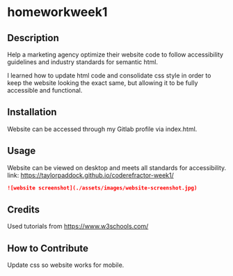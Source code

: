# homeworkweek1

## Description

Help a marketing agency optimize their website code to follow accessibility guidelines and industry standards for semantic html.

I learned how to update html code and consolidate css style in order to keep the website looking the exact same, but allowing it to be fully accessible and functional.

## Installation

Website can be accessed through my Gitlab profile via index.html.

## Usage

Website can be viewed on desktop and meets all standards for accessibility.
link: https://taylorpaddock.github.io/coderefractor-week1/

```md
![website screenshot](./assets/images/website-screenshot.jpg)
```

## Credits

Used tutorials from https://www.w3schools.com/

## How to Contribute

Update css so website works for mobile.
